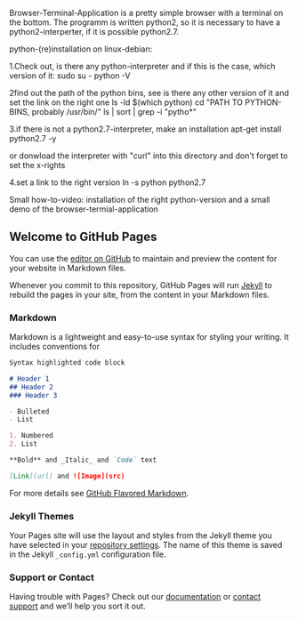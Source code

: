 Browser-Terminal-Application is a pretty simple browser with a terminal on the bottom. The programm is written python2, so it is necessary to have a python2-interperter, if it is possible python2.7.

python-(re)installation on linux-debian:

1.Check out, is there any python-interpreter and if this is the case, which version of it:
sudo su - 
python -V

2find out the path of the python bins, see is there any other version of it and set the link on the right one
ls -ld $(which python)
cd "PATH TO PYTHON-BINS, probably /usr/bin/"
ls | sort | grep -i "pytho*"

3.if there is not a python2.7-interpreter, make an installation
apt-get install python2.7 -y

or donwload the interpreter with "curl" into this directory and don't forget to set the x-rights

4.set a link to the right version
ln -s python python2.7

Small how-to-video: installation of the right python-version and a small demo of the browser-termial-application 


## Welcome to GitHub Pages

You can use the [editor on GitHub](https://github.com/denikom72/browser-terminal-application/edit/master/README.md) to maintain and preview the content for your website in Markdown files.

Whenever you commit to this repository, GitHub Pages will run [Jekyll](https://jekyllrb.com/) to rebuild the pages in your site, from the content in your Markdown files.

### Markdown

Markdown is a lightweight and easy-to-use syntax for styling your writing. It includes conventions for

```markdown
Syntax highlighted code block

# Header 1
## Header 2
### Header 3

- Bulleted
- List

1. Numbered
2. List

**Bold** and _Italic_ and `Code` text

[Link](url) and ![Image](src)
```

For more details see [GitHub Flavored Markdown](https://guides.github.com/features/mastering-markdown/).

### Jekyll Themes

Your Pages site will use the layout and styles from the Jekyll theme you have selected in your [repository settings](https://github.com/denikom72/browser-terminal-application/settings). The name of this theme is saved in the Jekyll `_config.yml` configuration file.

### Support or Contact

Having trouble with Pages? Check out our [documentation](https://help.github.com/categories/github-pages-basics/) or [contact support](https://github.com/contact) and we’ll help you sort it out.
